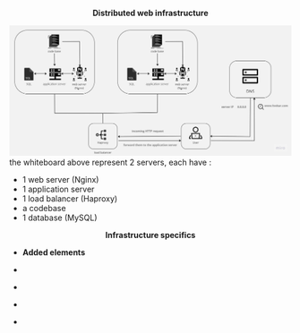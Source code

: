 <p align="center"><strong>Distributed web infrastructure</strong></p>

![attached image](1-distributed_web_infrastructure.jpg)
the whiteboard above represent 2 servers, each have :
- 1 web server (Nginx)
- 1 application server
- 1 load balancer (Haproxy)
- a codebase
- 1 database (MySQL)

<p align="center"><strong>Infrastructure specifics</strong></p>

- <strong>Added elements</strong>



- <strong></strong>

- <strong></strong>

- <strong></strong>

- <strong></strong>

